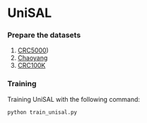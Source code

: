 # UniSAL

### Prepare the datasets

1. [CRC5000](https://zenodo.org/record/53169$\#$.W6HwwP4zbOQ))
2. [Chaoyang](https://github.com/bupt-ai-cz/HSA-NRL)
3. [CRC100K](https://zenodo.org/records/1214456)

### Training

Training UniSAL with the following command:

```
python train_unisal.py
```
